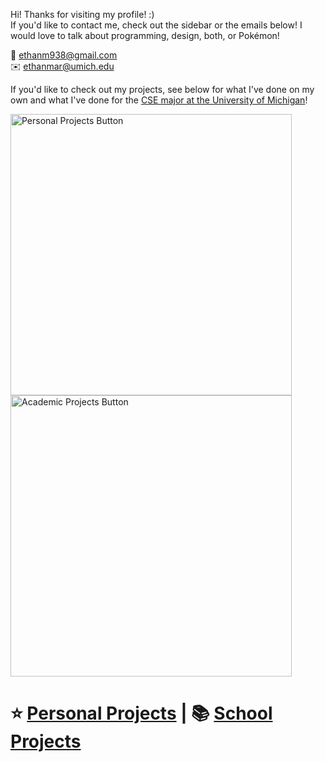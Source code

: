 Hi! Thanks for visiting my profile! :)<br>
If you'd like to contact me, check out the sidebar or the emails below! I would love to talk about programming, design, both, or Pokémon!

💌 ethanm938@gmail.com<br>✉️ ethanmar@umich.edu

If you'd like to check out my projects, see below for what I've done on my own and what I've done for the [CSE major at the University of Michigan](https://cse.engin.umich.edu)!

<img width="450" alt="Personal Projects Button" src="https://github.com/BaBingoBango/BaBingoBango/assets/40375449/d5f0d8c3-8038-499a-9215-3f1b46c7ef77">

<br />

<img width="450" alt="Academic Projects Button" src="https://github.com/BaBingoBango/BaBingoBango/assets/40375449/03ef8b7e-d46d-4eca-b602-7961539573a6">

# ⭐️ [Personal Projects](https://github.com/BaBingoBango/BaBingoBango/blob/main/personal%20projects.md) | 📚 [School Projects](https://github.com/BaBingoBango/BaBingoBango/blob/main/school%20projects.md)

<!---
BaBingoBango/BaBingoBango is a ✨ special ✨ repository because its `README.md` (this file) appears on your GitHub profile.
You can click the Preview link to take a look at your changes.
--->
